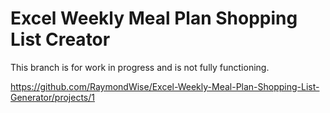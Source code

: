 # Excel Weekly Meal Plan Shopping List Creator
This branch is for work in progress and is not fully functioning.

https://github.com/RaymondWise/Excel-Weekly-Meal-Plan-Shopping-List-Generator/projects/1

